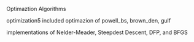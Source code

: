 Optimaztion Algorithms

optimization5 included optimazion of powell_bs, brown_den, gulf 

implementations of Nelder-Meader, Steepdest Descent, DFP, and BFGS
